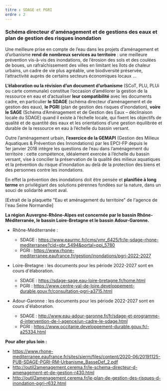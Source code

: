 ```yaml
---
titre : SDAGE et PGRI
ordre : 2
---
```

### Schéma directeur d'aménagement et de gestions des eaux et plan de gestion des risques inondation

Une meilleure prise en compte de l’eau dans les projets d’aménagement et d’urbanisme **rend de nombreux services au territoire** : une meilleure prévention vis-à-vis des inondations, de l’érosion des sols et des coulées de boues, un rafraîchissement des villes en limitant les îlots de chaleur urbains, un cadre de vie plus agréable, une biodiversité préservée, l’attractivité auprès de certains secteurs économiques locaux …

**L’élaboration ou la révision d’un document d’urbanisme** (SCoT, PLU, PLUi ou carte communale) constitue l’occasion d’améliorer la gestion de la ressource en eau et d’actualiser **leur compatibilité** avec les documents cadre, en particulier **le SDAGE** (schéma directeur d’aménagement et de gestion des eaux), **le PGRI** (plan de gestion des risques d’inondation), **voire le SAGE** (Schéma d’Aménagement et de Gestion des Eaux – déclinaison locale du SDAGE) quand il existe à l’échelle locale, qui fixent les objectifs de qualité et de quantité des eaux et les orientations d’une gestion équilibrée et durable de la ressource en eau à l’échelle du bassin versant.

Outre l’aménagement urbain, **l’exercice de la GEMAPI** (Gestion des Milieux Aquatiques & Prévention des Innondations) par les EPCI-FP depuis le 1er janvier 2018 intègre les questions de l’eau dans l’aménagement du territoire : cette compétence, idéalement exercée à l’échelle du bassin versant, vise à concilier la préservation de la qualité des milieux aquatiques et la prévention du risque d’inondation au delà de la protection des biens et des personnes contre les inondations.

En effet la prévention des inondations doit être pensée et **planifiée à long terme** en privilégiant des solutions pérennes fondées sur la nature, dans un souci de solidarité amont aval.

[Extrait de la plaquette "Eau et aménagement du territoire" de l'agence de l'eau Seine Normandie]

**La région Auvergne-Rhône-Alpes est concernée par le bassin Rhône-Méditerranée, le bassin Loire-Bretagne et le bassin Adour-Garonne.**



- Rhône-Méditerranée : 
  - SDAGE : https://www.eaurmc.fr/jcms/vmr_6425/fr/le-sdage-rhone-mediterranee?cid=gbr_5494&portal=ppi_5780
  - PGRI : https://www.rhone-mediterranee.eaufrance.fr/gestion/inondations/pgri-2022-2027

- Loire-Bretagne : les documents pour les période 2022-2027 sont en cours d'élaboration.
  - SDAGE : https://sdage-sage.eau-loire-bretagne.fr/home.html
  - PGRI : https://www.centre-val-de-loire.developpement-durable.gouv.fr/consultation-pgri-a3715.html

- Adour-Garonne : les documents pour les période 2022-2027 sont en cours d'élaboration.
  - SDAGE : http://www.eau-adour-garonne.fr/fr/sdage-et-programme-d-intervention-de-l-agence/un-cadre-le-sdage.html
  - PGRI : https://www.occitanie.developpement-durable.gouv.fr/-a25334.html

**Pour aller plus loin :**

- https://www.rhone-mediterranee.eaufrance.fr/sites/sierm/files/content/2020-06/20191125-PUB-SDAGE-PGRI-RM-Urbanisme_BasseDef_2.pdf
- http://outil2amenagement.cerema.fr/le-schema-directeur-d-amenagement-et-de-gestion-r430.html
- http://outil2amenagement.cerema.fr/le-plan-de-gestion-des-risques-d-inondation-pgri-r632.html


